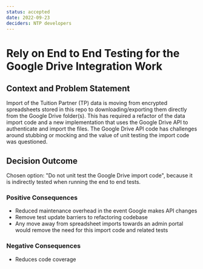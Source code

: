 ```yaml
---
status: accepted
date: 2022-09-23
deciders: NTP developers
---
```


# Rely on End to End Testing for the Google Drive Integration Work

## Context and Problem Statement

Import of the Tuition Partner (TP) data is moving from encrypted spreadsheets stored in this repo to downloading/exporting them directly from the Google Drive folder(s). This has required a refactor of the data import code and a new implementation that uses the Google Drive API to authenticate and import the files. The Google Drive API code has challenges around stubbing or mocking and the value of unit testing the import code was questioned.

## Decision Outcome

Chosen option: "Do not unit test the Google Drive import code", because it is indirectly tested when running the end to end tests.

### Positive Consequences

- Reduced maintenance overhead in the event Google makes API changes
- Remove test update barriers to refactoring codebase
- Any move away from spreadsheet imports towards an admin portal would remove the need for this import code and related tests

### Negative Consequences

- Reduces code coverage
